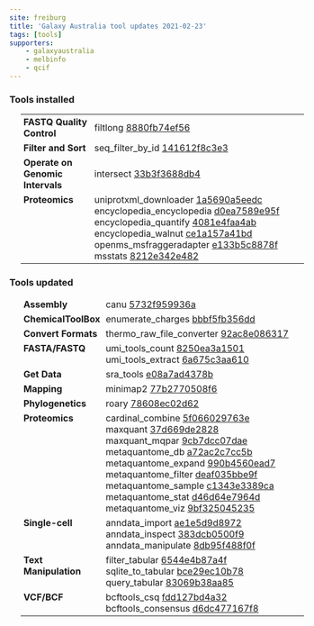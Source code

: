 ```yaml
---
site: freiburg
title: 'Galaxy Australia tool updates 2021-02-23'
tags: [tools]
supporters:
    - galaxyaustralia
    - melbinfo
    - qcif
---
```



<style>
  table {
    width: 100%;
    margin: 10px 20px;
  }
  table th {
    display: none;
  }
  td {
    padding: 3px 5px;
  }
  tr td:nth-child(1) {
    vertical-align: top;
    width: 25%;
  }
</style>

### Tools installed

| Section | Tool |
|---------|-----|
| **FASTQ Quality Control** | filtlong [8880fb74ef56](https://toolshed.g2.bx.psu.edu/view/iuc/filtlong/8880fb74ef56) |
| **Filter and Sort** | seq_filter_by_id [141612f8c3e3](https://toolshed.g2.bx.psu.edu/view/peterjc/seq_filter_by_id/141612f8c3e3) |
| **Operate on Genomic Intervals** | intersect [33b3f3688db4](https://toolshed.g2.bx.psu.edu/view/devteam/intersect/33b3f3688db4) |
| **Proteomics** | uniprotxml_downloader [1a5690a5eedc](https://toolshed.g2.bx.psu.edu/view/galaxyp/uniprotxml_downloader/1a5690a5eedc)<br/>encyclopedia_encyclopedia [d0ea7589e95f](https://toolshed.g2.bx.psu.edu/view/galaxyp/encyclopedia_encyclopedia/d0ea7589e95f)<br/>encyclopedia_quantify [4081e4faa4ab](https://toolshed.g2.bx.psu.edu/view/galaxyp/encyclopedia_quantify/4081e4faa4ab)<br/>encyclopedia_walnut [ce1a157a41bd](https://toolshed.g2.bx.psu.edu/view/galaxyp/encyclopedia_walnut/ce1a157a41bd)<br/>openms_msfraggeradapter [e133b5c8878f](https://toolshed.g2.bx.psu.edu/view/galaxyp/openms_msfraggeradapter/e133b5c8878f)<br/>msstats [8212e342e482](https://toolshed.g2.bx.psu.edu/view/galaxyp/msstats/8212e342e482) |

### Tools updated

| Section | Tool |
|---------|-----|
| **Assembly** | canu [5732f959936a](https://toolshed.g2.bx.psu.edu/view/bgruening/canu/5732f959936a) |
| **ChemicalToolBox** | enumerate_charges [bbbf5fb356dd](https://toolshed.g2.bx.psu.edu/view/bgruening/enumerate_charges/bbbf5fb356dd) |
| **Convert Formats** | thermo_raw_file_converter [92ac8e086317](https://toolshed.g2.bx.psu.edu/view/galaxyp/thermo_raw_file_converter/92ac8e086317) |
| **FASTA/FASTQ** | umi_tools_count [8250ea3a1501](https://toolshed.g2.bx.psu.edu/view/iuc/umi_tools_count/8250ea3a1501)<br/>umi_tools_extract [6a675c3aa610](https://toolshed.g2.bx.psu.edu/view/iuc/umi_tools_extract/6a675c3aa610) |
| **Get Data** | sra_tools [e08a7ad4378b](https://toolshed.g2.bx.psu.edu/view/iuc/sra_tools/e08a7ad4378b) |
| **Mapping** | minimap2 [77b2770508f6](https://toolshed.g2.bx.psu.edu/view/iuc/minimap2/77b2770508f6) |
| **Phylogenetics** | roary [78608ec02d62](https://toolshed.g2.bx.psu.edu/view/iuc/roary/78608ec02d62) |
| **Proteomics** | cardinal_combine [5f066029763e](https://toolshed.g2.bx.psu.edu/view/galaxyp/cardinal_combine/5f066029763e)<br/>maxquant [37d669de2828](https://toolshed.g2.bx.psu.edu/view/galaxyp/maxquant/37d669de2828)<br/>maxquant_mqpar [9cb7dcc07dae](https://toolshed.g2.bx.psu.edu/view/galaxyp/maxquant_mqpar/9cb7dcc07dae)<br/>metaquantome_db [a72ac2c7cc5b](https://toolshed.g2.bx.psu.edu/view/galaxyp/metaquantome_db/a72ac2c7cc5b)<br/>metaquantome_expand [990b4560ead7](https://toolshed.g2.bx.psu.edu/view/galaxyp/metaquantome_expand/990b4560ead7)<br/>metaquantome_filter [deaf035bbe9f](https://toolshed.g2.bx.psu.edu/view/galaxyp/metaquantome_filter/deaf035bbe9f)<br/>metaquantome_sample [c1343e3389ca](https://toolshed.g2.bx.psu.edu/view/galaxyp/metaquantome_sample/c1343e3389ca)<br/>metaquantome_stat [d46d64e7964d](https://toolshed.g2.bx.psu.edu/view/galaxyp/metaquantome_stat/d46d64e7964d)<br/>metaquantome_viz [9bf325045235](https://toolshed.g2.bx.psu.edu/view/galaxyp/metaquantome_viz/9bf325045235) |
| **Single-cell** | anndata_import [ae1e5d9d8972](https://toolshed.g2.bx.psu.edu/view/iuc/anndata_import/ae1e5d9d8972)<br/>anndata_inspect [383dcb0500f9](https://toolshed.g2.bx.psu.edu/view/iuc/anndata_inspect/383dcb0500f9)<br/>anndata_manipulate [8db95f488f0f](https://toolshed.g2.bx.psu.edu/view/iuc/anndata_manipulate/8db95f488f0f) |
| **Text Manipulation** | filter_tabular [6544e4b87a4f](https://toolshed.g2.bx.psu.edu/view/iuc/filter_tabular/6544e4b87a4f)<br/>sqlite_to_tabular [bce29ec10b78](https://toolshed.g2.bx.psu.edu/view/iuc/sqlite_to_tabular/bce29ec10b78)<br/>query_tabular [83069b38aa85](https://toolshed.g2.bx.psu.edu/view/iuc/query_tabular/83069b38aa85) |
| **VCF/BCF** | bcftools_csq [fdd127bd4a32](https://toolshed.g2.bx.psu.edu/view/iuc/bcftools_csq/fdd127bd4a32)<br/>bcftools_consensus [d6dc477167f8](https://toolshed.g2.bx.psu.edu/view/iuc/bcftools_consensus/d6dc477167f8) |
